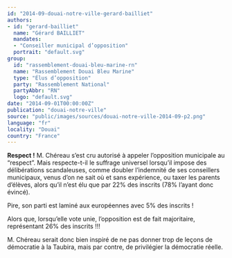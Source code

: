 ```yaml
---
id: "2014-09-douai-notre-ville-gerard-bailliet"
authors:
- id: "gerard-bailliet"
  name: "Gérard BAILLIET"
  mandates: 
  - "Conseiller municipal d’opposition"
  portrait: "default.svg"
group:
  id: "rassemblement-douai-bleu-marine-rn"
  name: "Rassemblement Douai Bleu Marine"
  type: "Élus d’opposition"
  party: "Rassemblement National"
  partyAbbr: "RN"
  logo: "default.svg"
date: "2014-09-01T00:00:00Z"
publication: "douai-notre-ville"
source: "public/images/sources/douai-notre-ville-2014-09-p2.png"
language: "fr"
locality: "Douai"
country: "France"
---
```


**Respect !**
M. Chéreau s’est cru autorisé à appeler l’opposition municipale au “respect”.
Mais respecte-t-il le suffrage universel lorsqu’il impose des délibérations scandaleuses, comme doubler l’indemnité de ses conseillers municipaux, venus d’on ne sait où et sans expérience, ou taxer les parents d’élèves, alors qu’il n’est élu que par 22% des inscrits (78% l’ayant donc évincé).

Pire, son parti est laminé aux européennes avec 5% des inscrits !

Alors que, lorsqu’elle vote unie, l’opposition est de fait majoritaire, représentant 26% des inscrits !!!

M. Chéreau serait donc bien inspiré de ne pas donner trop de leçons de démocratie à la Taubira, mais par contre, de privilégier la démocratie réelle.
